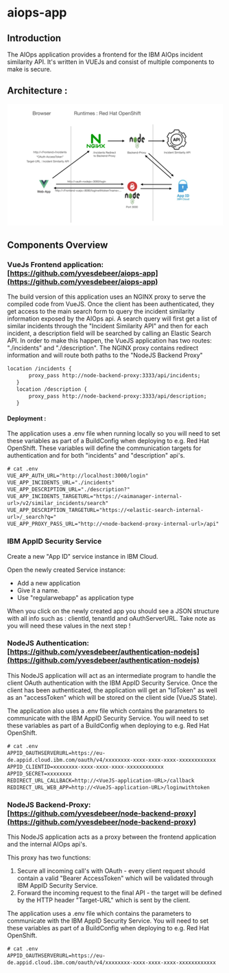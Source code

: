 # aiops-app

## Introduction

The AIOps application provides a frontend for the IBM AIOps incident similarity API.
It's written in VUEJs and consist of multiple components to make is secure.

## Architecture :

![](AIOps-Components.png)

## Components Overview

### VueJs Frontend application: [https://github.com/yvesdebeer/aiops-app](https://github.com/yvesdebeer/aiops-app)

The build version of this application uses an NGINX proxy to serve the compiled code from VueJS.
Once the client has been authenticated, they get access to the main search form to query the incident similarity information exposed by the AIOps api.
A search query will first get a list of similar incidents through the "Incident Similarity API" and then for each incident, a description field will be searched by calling an Elastic Search API.
In order to make this happen, the VueJS application has two routes: "./incidents" and "./description". The NGINX proxy contains redirect information and will route both paths to the "NodeJS Backend Proxy"

```
location /incidents {
       proxy_pass http://node-backend-proxy:3333/api/incidents;
   }
   location /description {
       proxy_pass http://node-backend-proxy:3333/api/description;
   }
```

#### Deployment : 

The application uses a .env file when running locally so you will need to set these variables as part of a BuildConfig when deploying to e.g. Red Hat OpenShift.
These variables will define the communication targets for authentication and for both "incidents" and "description" api's.

```
# cat .env
VUE_APP_AUTH_URL="http://localhost:3000/login"
VUE_APP_INCIDENTS_URL="./incidents"
VUE_APP_DESCRIPTION_URL="./description?"
VUE_APP_INCIDENTS_TARGETURL="https://<aimanager-internal-url>/v2/similar_incidents/search"
VUE_APP_DESCRIPTION_TARGETURL="https://<elastic-search-internal-url>/_search?q="
VUE_APP_PROXY_PASS_URL="http://<node-backend-proxy-internal-url>/api"
```

### IBM AppID Security Service

Create a new "App ID" service instance in IBM Cloud.

Open the newly created Service instance:

- Add a new application
- Give it a name.
- Use "regularwebapp" as application type

When you click on the newly created app you should see a JSON structure with all info such as : clientId, tenantId and oAuthServerURL. Take note as you will need these values in the next step !

### NodeJS Authentication: [https://github.com/yvesdebeer/authentication-nodejs](https://github.com/yvesdebeer/authentication-nodejs)

This NodeJS application will act as an intermediate program to handle the client OAuth authentication with the IBM AppID Security Service. Once the client has been authenticated, the application will get an "IdToken" as well as an "accessToken" which will be stored on the client side (VueJS State).

The application also uses a .env file which contains the parameters to communicate with the IBM AppID Security Service. You will need to set these variables as part of a BuildConfig when deploying to e.g. Red Hat OpenShift.

```
# cat .env
APPID_OAUTHSERVERURL=https://eu-de.appid.cloud.ibm.com/oauth/v4/xxxxxxxx-xxxx-xxxx-xxxx-xxxxxxxxxxxx
APPID_CLIENTID=xxxxxxxx-xxxx-xxxx-xxxx-xxxxxxxxxxxx
APPID_SECRET=xxxxxxxx
REDIRECT_URL_CALLBACK=http://<VueJS-application-URL>/callback
REDIRECT_URL_WEB_APP=http://<VueJS-application-URL>/loginwithtoken
```

### NodeJS Backend-Proxy: [https://github.com/yvesdebeer/node-backend-proxy](https://github.com/yvesdebeer/node-backend-proxy)

This NodeJS application acts as a proxy between the frontend application and the internal AIOps api's.

This proxy has two functions:

1. Secure all incoming call's with OAuth - every client request should contain a valid "Bearer AccessToken" which will be validated through IBM AppID Security Service.
2. Forward the incoming request to the final API - the target will be defined by the HTTP header "Target-URL" which is sent by the client.

The application uses a .env file which contains the parameters to communicate with the IBM AppID Security Service. You will need to set these variables as part of a BuildConfig when deploying to e.g. Red Hat OpenShift.

```
# cat .env
APPID_OAUTHSERVERURL=https://eu-de.appid.cloud.ibm.com/oauth/v4/xxxxxxxx-xxxx-xxxx-xxxx-xxxxxxxxxxxx
```